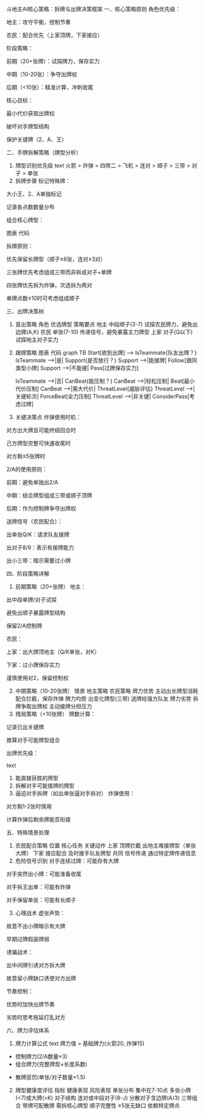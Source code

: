 斗地主AI核心策略：拆牌与出牌决策框架
一、核心策略原则
角色优先级：

地主：攻守平衡，控制节奏

农民：配合优先（上家顶牌，下家接应）

阶段策略：

前期（20+张牌）：试探牌力，保存实力

中期（10-20张）：争夺出牌权

后期（<10张）：精准计算，冲刺收尾

核心目标：

最小代价获取出牌权

破坏对手牌型结构

保护关键牌（2、A、王）

二、手牌拆解策略（牌型分析）
1. 牌型识别优先级
   text
   火箭 > 炸弹 > 四带二 > 飞机 > 连对 > 顺子 > 三带 > 对子 > 单张
2. 拆牌步骤
   标记特殊牌：

大小王、2、A单独标记

记录各点数数量分布

组合核心牌型：

图表
代码







拆牌原则：

优先保留长牌型（顺子≥6张，连对≥3对）

三张牌优先考虑组成三带而非拆成对子+单牌

四张牌优先拆为炸弹，次选拆为两对

单牌点数≤10时可考虑组成顺子

三、出牌决策树
1. 首出策略
   角色	优选牌型	策略要点
   地主	中段顺子(3-7)	试探农民牌力，避免出边牌(A,K)
   农民	单张(7-10)	传递信号，避免暴露主力牌型
   上家	对子(Q以下)	试探地主对子实力
2. 跟牌策略
   图表
   代码
   graph TB
   Start[收到出牌] --> IsTeammate{队友出牌？}
   IsTeammate -->|是| Support{是否放行？}
   Support -->|能接牌| Follow[跟同类型小牌]
   Support -->|不能接| Pass[过牌保存实力]

   IsTeammate -->|否| CanBeat{能压制？}
   CanBeat -->|轻松压制| Beat[最小代价压制]
   CanBeat -->|需大代价| ThreatLevel{威胁评估}
   ThreatLevel -->|关键轮次| ForceBeat[全力压制]
   ThreatLevel -->|非关键| ConsiderPass[考虑过牌]
3. 关键决策点
   炸弹使用时机：

对方出大牌且可能终结回合时

己方牌型完整可快速收尾时

对方剩≤5张牌时

2/A的使用原则：

前期：避免单独出2/A

中期：结合牌型组成三带或顺子顶牌

后期：作为控制牌争夺出牌权

送牌信号（农民配合）：

出单张Q/K：请求队友接牌

出对子8/9：表示有接牌能力

出小三带：暗示需要过小牌

四、阶段策略详解
1. 前期策略（20+张牌）
   地主：

出中段单牌/对子试探

避免出顺子暴露牌型结构

保留2/A控制牌

农民：

上家：出大牌顶地主（Q/K单张，对K）

下家：过小牌保存实力

谨慎使用对2，保留控制权

2. 中期策略（10-20张牌）
   情景	地主策略	农民策略
   牌力优势	主动出长牌型消耗	配合拦截，保存炸弹
   牌力均势	出变化牌型(三带)	送牌给强方队友
   牌力劣势	拆牌争取出牌权	主动接牌分担压力
3. 残局策略（<10张牌）
   牌数计算：

记录已出关键牌

推算对手可能牌型组合

出牌优先级：

text
1. 能直接获胜的牌型
2. 拆解对手可能接牌的牌型
3. 逼迫对手拆牌（如出单张逼对手拆对）
   炸弹使用：

对方剩1-2张时慎用

计算炸弹后剩余牌能否衔接

五、特殊情景处理
1. 农民配合策略
   位置	核心任务	关键动作
   上家	顶牌拦截	出地主难接牌型（单张大牌）
   下家	接应配合	及时接手队友牌型
   共同	信号传递	通过特定牌传递信息
2. 危险信号识别
   对手连续过牌：可能存有大牌

对手突然出小牌：可能准备收尾

对手拆王出单：可能有炸弹

对手保留单张：可能有长顺子

3. 心理战术
   虚张声势：

故意不出小牌暗示有大牌

早期过牌假装牌弱

诱骗战术：

出中间牌引诱对方拆大牌

故意留小牌缺口诱使对方出牌

节奏控制：

优势时加快出牌节奏

劣势时思考拖延打乱对方

六、牌力评估体系
1. 牌力计算公式
   text
   牌力值 =
   基础牌力(火箭20, 炸弹15)
+ 控制牌力(2/A数量×3)
+ 组合牌力(完整牌型×长度系数)
- 散牌惩罚(单张/对子数量×1.5)
2. 牌型健康度评估
   指标	健康表现	风险表现
   单张分布	集中在7-10点	多张小牌(<7)或大牌(>K)
   对子结构	连对或中段对子(8-J)	分散对子含边牌(A/3)
   三带组合	带牌可配散牌	需拆核心牌型
   顺子完整性	≥5张无缺口	依赖特定牌点
